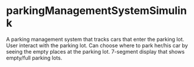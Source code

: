# parkingManagementSystemSimulink
A parking management system that tracks cars that enter the parking lot. 
User interact with the parking lot. Can choose where to park her/his car by seeing the empty places at the parking lot.
7-segment display that shows empty/full parking lots.

